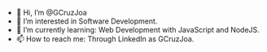 - 👋 Hi, I’m @GCruzJoa
- 👀 I’m interested in Software Development.
- 🌱 I’m currently learning: Web Development with JavaScript and NodeJS.
- 📫 How to reach me: Through LinkedIn as GCruzJoa.

<!---
GCruzJoa/GCruzJoa is a ✨ special ✨ repository because its `README.md` (this file) appears on your GitHub profile.
You can click the Preview link to take a look at your changes.
--->
